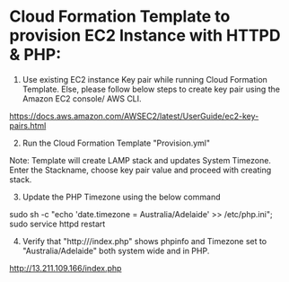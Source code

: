# Cloud Formation Template to provision EC2 Instance with HTTPD & PHP: 

1) Use existing EC2 instance Key pair while running Cloud Formation Template. 
 Else, please follow below steps to create key pair using the Amazon EC2 console/ AWS CLI.  

https://docs.aws.amazon.com/AWSEC2/latest/UserGuide/ec2-key-pairs.html

2) Run the Cloud Formation Template "Provision.yml"

Note: Template will create LAMP stack and updates System Timezone. Enter the Stackname, choose key pair value and proceed with creating stack. 

3) Update the PHP Timezone using the below command

sudo sh -c "echo 'date.timezone = Australia/Adelaide' >> /etc/php.ini"; sudo service httpd restart

4) Verify that "http://<your vm ip>/index.php" shows phpinfo and Timezone set to "Australia/Adelaide" both system wide and in PHP.

http://13.211.109.166/index.php
